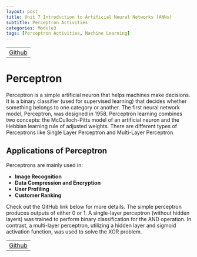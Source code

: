 ```yaml
---
layout: post
title: Unit 7 Introduction to Artificial Neural Networks (ANNs)
subtitle: Perceptron Activities
categories: Module3
tags: [Perceptron Activities, Machine Learning]
---
```

<html lang="en">
    <table>
    <tr>
   <td> <a href="../../../../MachineLearning" target="_blank" class="button large">Github</a></td> 
    </tr>
</table>
<body>
<h1>Perceptron</h1>
<p>Perceptron is a simple artificial neuron that helps machines make decisions. It is a binary classifier (used for supervised learning) that decides whether something belongs to one category or another. The first neural network model, Perceptron, was designed in 1958. Perceptron learning combines two concepts: the McCulloch-Pitts model of an artificial neuron and the Hebbian learning rule of adjusted weights. There are different types of Perceptrons like Single Layer Perceptron and Multi-Layer Perceptron</p>

<h2>Applications of Perceptron</h2>
<p>Perceptrons are mainly used in:</p>
<ul>
    <li><strong>Image Recognition</strong></li>
    <li><strong>Data Compression and Encryption</strong></li>
    <li><strong>User Profiling</strong></li>
    <li><strong>Customer Ranking</strong></li>
</ul>

<p>Check out the GitHub link below for more details. The simple perceptron produces outputs of either 0 or 1. A single-layer perceptron (without hidden layers) was trained to perform binary classification for the AND operation. In contrast, a multi-layer perceptron, utilizing a hidden layer and sigmoid activation function, was used to solve the XOR problem.</p>

</body>
</html>

<table>
    <tr>
  <td> <a href="../../../../MachineLearning" target="_blank" class="button large">Github</a></td> 
    </tr>
</table>
